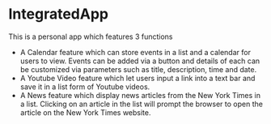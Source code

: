 # IntegratedApp

This is a personal app which features 3 functions
- A Calendar feature which can store events in a list and a calendar for users to view. Events can be added via a button and details of 
each can be customized via parameters such as title, description, time and date.
- A Youtube Video feature which let users input a link into a text bar and save it in a list form of Youtube videos.
- A News feature which display news articles from the New York Times in a list. Clicking on an article in the list will prompt the browser to open the article on the New York Times website.

